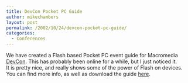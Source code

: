 ```yaml
---
title: DevCon Pocket PC Guide
author: mikechambers
layout: post
permalink: /2002/10/24/devcon-pocket-pc-guide/
categories:
  - Conferences
---
```



We have&nbsp;created a&nbsp;Flash based Pocket PC event guide for Macromedia [DevCon][1]. This has probably been online for a while, but I just noticed it.  
It is pretty nice, and really shows some of the power of Flash on devices.  
You can find more info, as well as download the guide [here][2].

 [1]: http://www.macromedia.com/v1/conference/
 [2]: http://www.macromedia.com/macromedia/devcon2002/devconguide.html